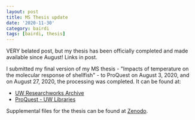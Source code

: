 ```yaml
---
layout: post
title: MS Thesis update
date: '2020-11-30'
category: bairdi
tags: [bairdi, thesis]
---
```


VERY belated post, but my thesis has been officially completed and made available since August! Links in post.

I submitted my final version of my MS thesis - "Impacts of temperature on the molecular response of shellfish" - to ProQuest on August 3, 2020, and on August 27, 2020, the processing was completed. It can be found at:     
- [UW Researchworks Archive](https://digital.lib.washington.edu/researchworks/handle/1773/46010)     
- [ProQuest - UW Libraries](https://search.proquest.com/docview/2437216332?pq-origsite=gscholar&fromopenview=true)   

Supplemental files for the thesis can be found at [Zenodo](https://zenodo.org/record/3906883#.X8W8Ty9h0cg).   
